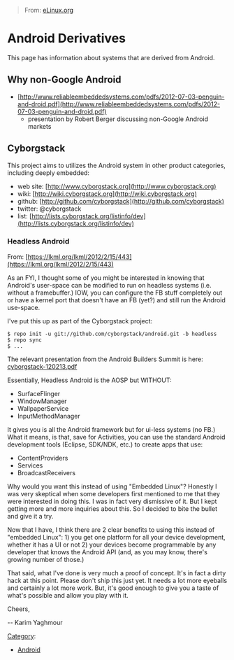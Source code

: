 > From: [eLinux.org](http://eLinux.org/Android_Derivatives "http://eLinux.org/Android_Derivatives")


# Android Derivatives



This page has information about systems that are derived from Android.

## Why non-Google Android

-   [http://www.reliableembeddedsystems.com/pdfs/2012-07-03-penguin-and-droid.pdf](http://www.reliableembeddedsystems.com/pdfs/2012-07-03-penguin-and-droid.pdf)
    - presentation by Robert Berger discussing non-Google Android
    markets

## Cyborgstack

This project aims to utilizes the Android system in other product
categories, including deeply embedded:

-   web site: [http://www.cyborgstack.org](http://www.cyborgstack.org)
-   wiki: [http://wiki.cyborgstack.org](http://wiki.cyborgstack.org)
-   github:
    [http://github.com/cyborgstack](http://github.com/cyborgstack)
-   twitter: @cyborgstack
-   list:
    [http://lists.cyborgstack.org/listinfo/dev](http://lists.cyborgstack.org/listinfo/dev)

### Headless Android

From:
[https://lkml.org/lkml/2012/2/15/443](https://lkml.org/lkml/2012/2/15/443)

As an FYI, I thought some of you might be interested in knowing that
Android's user-space can be modified to run on headless systems (i.e.
without a framebuffer.) IOW, you can configure the FB stuff completely
out or have a kernel port that doesn't have an FB (yet?) and still run
the Android use-space.

I've put this up as part of the Cyborgstack project:

    $ repo init -u git://github.com/cyborgstack/android.git -b headless
    $ repo sync
    $ ...

The relevant presentation from the Android Builders Summit is here:
[cyborgstack-120213.pdf](http://eLinux.org/images/6/6f/Cyborgstack-120213.pdf "Cyborgstack-120213.pdf")

Essentially, Headless Android is the AOSP but WITHOUT:

-   SurfaceFlinger
-   WindowManager
-   WallpaperService
-   InputMethodManager

It gives you is all the Android framework but for ui-less systems (no
FB.) What it means, is that, save for Activities, you can use the
standard Android development tools (Eclipse, SDK/NDK, etc.) to create
apps that use:

-   ContentProviders
-   Services
-   BroadcastReceivers

Why would you want this instead of using "Embedded Linux"? Honestly I
was very skeptical when some developers first mentioned to me that they
were interested in doing this. I was in fact very dismissive of it. But
I kept getting more and more inquiries about this. So I decided to bite
the bullet and give it a try.

Now that I have, I think there are 2 clear benefits to using this
instead of "embedded Linux": 1) you get one platform for all your device
development, whether it has a UI or not 2) your devices become
programmable by any developer that knows the Android API (and, as you
may know, there's growing number of those.)

That said, what I've done is very much a proof of concept. It's in fact
a dirty hack at this point. Please don't ship this just yet. It needs a
lot more eyeballs and certainly a lot more work. But, it's good enough
to give you a taste of what's possible and allow you play with it.

Cheers,

-- Karim Yaghmour


[Category](http://eLinux.org/Special:Categories "Special:Categories"):

-   [Android](http://eLinux.org/Category:Android "Category:Android")

